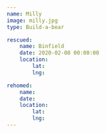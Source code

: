 ```yaml
---
name: Milly
image: milly.jpg
type: Build-a-bear

rescued:
    name: Binfield
    date: 2020-02-08 00:00:00
    location:
        lat:
        lng:

rehomed:
    name:
    date:
    location:
        lat:
        lng:
---
```

